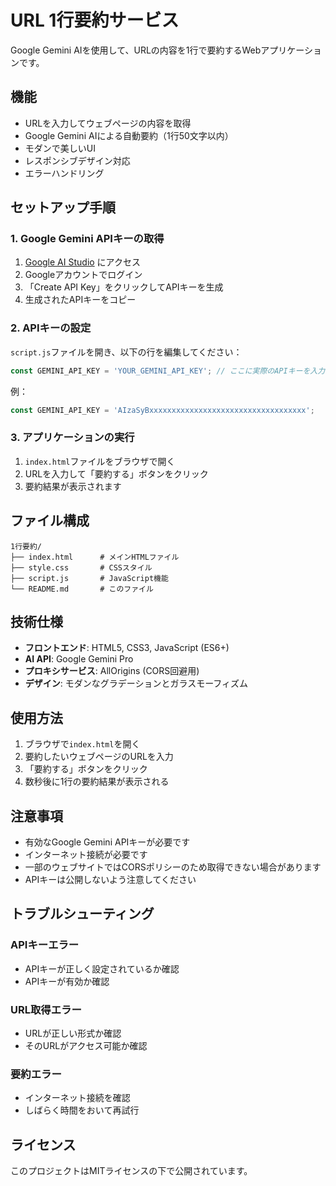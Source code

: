 # URL 1行要約サービス

Google Gemini AIを使用して、URLの内容を1行で要約するWebアプリケーションです。

## 機能

- URLを入力してウェブページの内容を取得
- Google Gemini AIによる自動要約（1行50文字以内）
- モダンで美しいUI
- レスポンシブデザイン対応
- エラーハンドリング

## セットアップ手順

### 1. Google Gemini APIキーの取得

1. [Google AI Studio](https://makersuite.google.com/app/apikey) にアクセス
2. Googleアカウントでログイン
3. 「Create API Key」をクリックしてAPIキーを生成
4. 生成されたAPIキーをコピー

### 2. APIキーの設定

`script.js`ファイルを開き、以下の行を編集してください：

```javascript
const GEMINI_API_KEY = 'YOUR_GEMINI_API_KEY'; // ここに実際のAPIキーを入力
```

例：
```javascript
const GEMINI_API_KEY = 'AIzaSyBxxxxxxxxxxxxxxxxxxxxxxxxxxxxxxxxxxx';
```

### 3. アプリケーションの実行

1. `index.html`ファイルをブラウザで開く
2. URLを入力して「要約する」ボタンをクリック
3. 要約結果が表示されます

## ファイル構成

```
1行要約/
├── index.html      # メインHTMLファイル
├── style.css       # CSSスタイル
├── script.js       # JavaScript機能
└── README.md       # このファイル
```

## 技術仕様

- **フロントエンド**: HTML5, CSS3, JavaScript (ES6+)
- **AI API**: Google Gemini Pro
- **プロキシサービス**: AllOrigins (CORS回避用)
- **デザイン**: モダンなグラデーションとガラスモーフィズム

## 使用方法

1. ブラウザで`index.html`を開く
2. 要約したいウェブページのURLを入力
3. 「要約する」ボタンをクリック
4. 数秒後に1行の要約結果が表示される

## 注意事項

- 有効なGoogle Gemini APIキーが必要です
- インターネット接続が必要です
- 一部のウェブサイトではCORSポリシーのため取得できない場合があります
- APIキーは公開しないよう注意してください

## トラブルシューティング

### APIキーエラー
- APIキーが正しく設定されているか確認
- APIキーが有効か確認

### URL取得エラー
- URLが正しい形式か確認
- そのURLがアクセス可能か確認

### 要約エラー
- インターネット接続を確認
- しばらく時間をおいて再試行

## ライセンス

このプロジェクトはMITライセンスの下で公開されています。 
